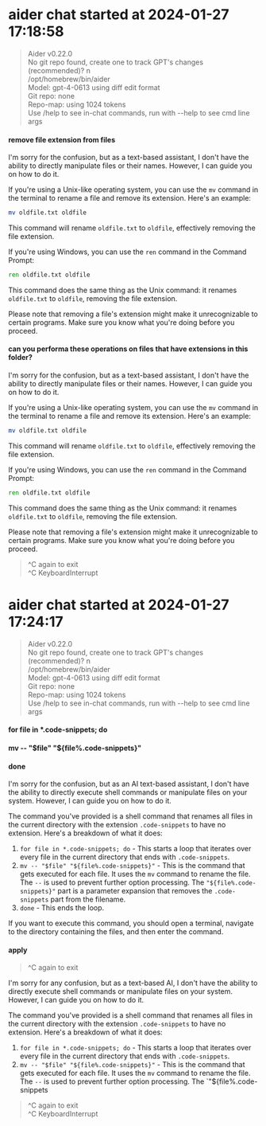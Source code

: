 
# aider chat started at 2024-01-27 17:18:58

> Aider v0.22.0  
> No git repo found, create one to track GPT's changes (recommended)? n  
> /opt/homebrew/bin/aider  
> Model: gpt-4-0613 using diff edit format  
> Git repo: none  
> Repo-map: using 1024 tokens  
> Use /help to see in-chat commands, run with --help to see cmd line args  

#### remove file extension from files  

I'm sorry for the confusion, but as a text-based assistant, I don't have the ability to directly manipulate files or their names. However, I can guide you on how to do it.

If you're using a Unix-like operating system, you can use the `mv` command in the terminal to rename a file and remove its extension. Here's an example:

```bash
mv oldfile.txt oldfile
```

This command will rename `oldfile.txt` to `oldfile`, effectively removing the file extension.

If you're using Windows, you can use the `ren` command in the Command Prompt:

```cmd
ren oldfile.txt oldfile
```

This command does the same thing as the Unix command: it renames `oldfile.txt` to `oldfile`, removing the file extension.

Please note that removing a file's extension might make it unrecognizable to certain programs. Make sure you know what you're doing before you proceed.


#### can you performa these operations on files that have extensions in this folder?  

I'm sorry for the confusion, but as a text-based assistant, I don't have the ability to directly manipulate files or their names. However, I can guide you on how to do it.

If you're using a Unix-like operating system, you can use the `mv` command in the terminal to rename a file and remove its extension. Here's an example:

```bash
mv oldfile.txt oldfile
```

This command will rename `oldfile.txt` to `oldfile`, effectively removing the file extension.

If you're using Windows, you can use the `ren` command in the Command Prompt:

```cmd
ren oldfile.txt oldfile
```

This command does the same thing as the Unix command: it renames `oldfile.txt` to `oldfile`, removing the file extension.

Please note that removing a file's extension might make it unrecognizable to certain programs. Make sure you know what you're doing before you proceed.

> ^C again to exit  
> ^C KeyboardInterrupt  

# aider chat started at 2024-01-27 17:24:17

> Aider v0.22.0  
> No git repo found, create one to track GPT's changes (recommended)? n  
> /opt/homebrew/bin/aider  
> Model: gpt-4-0613 using diff edit format  
> Git repo: none  
> Repo-map: using 1024 tokens  
> Use /help to see in-chat commands, run with --help to see cmd line args  

#### for file in *.code-snippets; do  
####     mv -- "$file" "${file%.code-snippets}"  
#### done  

I'm sorry for the confusion, but as an AI text-based assistant, I don't have the ability to directly execute shell commands or manipulate files on your system. However, I can guide you on how to do it.

The command you've provided is a shell command that renames all files in the current directory with the extension `.code-snippets` to have no extension. Here's a breakdown of what it does:

1. `for file in *.code-snippets; do` - This starts a loop that iterates over every file in the current directory that ends with `.code-snippets`.
2. `mv -- "$file" "${file%.code-snippets}"` - This is the command that gets executed for each file. It uses the `mv` command to rename the file. The `--` is used to prevent further option processing. The `"${file%.code-snippets}"` part is a parameter expansion that removes the `.code-snippets` part from the filename.
3. `done` - This ends the loop.

If you want to execute this command, you should open a terminal, navigate to the directory containing the files, and then enter the command.


#### <blank>  

#### apply  
> ^C again to exit  

I'm sorry for any confusion, but as a text-based AI, I don't have the ability to directly execute shell commands or manipulate files on your system. However, I can guide you on how to do it.

The command you've provided is a shell command that renames all files in the current directory with the extension `.code-snippets` to have no extension. Here's a breakdown of what it does:

1. `for file in *.code-snippets; do` - This starts a loop that iterates over every file in the current directory that ends with `.code-snippets`.
2. `mv -- "$file" "${file%.code-snippets}"` - This is the command that gets executed for each file. It uses the `mv` command to rename the file. The `--` is used to prevent further option processing. The `"${file%.code-snippets

> ^C again to exit  
> ^C KeyboardInterrupt  
